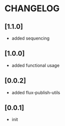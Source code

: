 # CHANGELOG

## [1.1.0]
* added sequencing

## [1.0.0]
* added functional usage

## [0.0.2]
* added flux-publish-utils

## [0.0.1]
* init